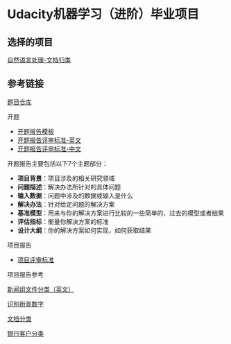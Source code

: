 # Udacity机器学习（进阶）毕业项目

## 选择的项目

[自然语言处理-文档归类](https://github.com/nd009/capstone/tree/master/document_classification)

## 参考链接

[题目仓库](https://github.com/nd009/capstone)

开题

- [开题报告模板](https://github.com/nd009/capstone/blob/master/capstone_proposal_template.md)
- [开题报告评审标准-英文](https://review.udacity.com/#!/rubrics/410/view)
- [开题报告评审标准-中文](https://review.udacity.com/#!/rubrics/484/view)

开题报告主要包括以下7个主题部分：

- **项目背景**：项目涉及的相关研究领域
- **问题描述**：解决办法所针对的具体问题
- **输入数据**：问题中涉及的数据或输入是什么
- **解决办法**：针对给定问题的解决方案
- **基准模型**：用来与你的解决方案进行比较的一些简单的、过去的模型或者结果
- **评估指标**：衡量你解决方案的标准
- **设计大纲**：你的解决方案如何实现，如何获取结果

项目报告

- [项目评审标准](https://review.udacity.com/#!/rubrics/273/view)

项目报告参考

[新闻组文件分类（英文）](http://cn-static.udacity.com/mlnd/Capstone_Poject_Sample01.pdf)

[识别街景数字](https://github.com/nd009/capstone/blob/master/report-example-1.pdf)

[文档分类](https://github.com/nd009/capstone/blob/master/report-example-2.pdf)

[银行客户分类](https://github.com/nd009/capstone/blob/master/report-example-3.pdf)